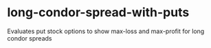 # long-condor-spread-with-puts
Evaluates put stock options to show max-loss and max-profit for long condor spreads
